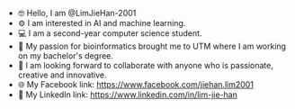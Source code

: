 - 🤓 Hello, I am @LimJieHan-2001
- ⚙️ I am interested in AI and machine learning.
- 💻 I am a second-year computer science student.
- 🌱 My passion for bioinformatics brought me to UTM where I am working on my bachelor's degree.
- 🤝 I am looking forward to collaborate with anyone who is passionate, creative and innovative.
- 🌐 My Facebook link: https://www.facebook.com/jiehan.lim2001
- 🔗 My LinkedIn link: https://www.linkedin.com/in/lim-jie-han